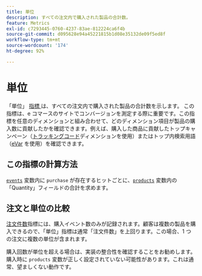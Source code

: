 ```yaml
---
title: 単位
description: すべての注文内で購入された製品の合計数。
feature: Metrics
exl-id: c7293445-0760-4237-83ae-812224ca6f4b
source-git-commit: d095628e94a45221815b1d08e35132de09f5ed8f
workflow-type: tm+mt
source-wordcount: '174'
ht-degree: 92%

---
```


# 単位

「単位」 [ 指標 ](overview.md) は、すべての注文内で購入された製品の合計数を示します。 この指標は、e コマースのサイトでコンバージョンを測定する際に重要です。この指標を任意のディメンションと組み合わせて、どのディメンション項目が製品の購入数に貢献したかを確認できます。例えば、購入した商品に貢献したトップキャンペーン（[トラッキングコード](../dimensions/tracking-code.md)ディメンションを使用）またはトップ内検索用語（[eVar](../dimensions/evar.md) を使用）を確認できます。

## この指標の計算方法

[`events`](/help/implement/vars/page-vars/events/events-overview.md) 変数内に `purchase` が存在するヒットごとに、[`products`](/help/implement/vars/page-vars/products.md) 変数内の「Quantity」フィールドの合計を求めます。

## 注文と単位の比較

[注文件数](orders.md)指標には、購入イベント数のみが記録されます。顧客は複数の製品を購入できるので、「単位」指標は通常「注文件数」を上回ります。この場合、1 つの注文に複数の単位が含まれます。

購入回数が単位を超える場合は、実装の整合性を確認することをお勧めします。購入時に `products` 変数が正しく設定されていない可能性があります。これは通常、望ましくない動作です。
